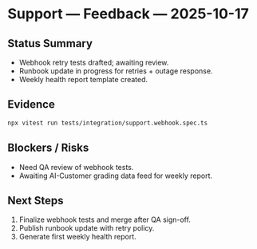 # Support — Feedback — 2025-10-17

## Status Summary
- Webhook retry tests drafted; awaiting review.
- Runbook update in progress for retries + outage response.
- Weekly health report template created.

## Evidence
```bash
npx vitest run tests/integration/support.webhook.spec.ts
```

## Blockers / Risks
- Need QA review of webhook tests.
- Awaiting AI-Customer grading data feed for weekly report.

## Next Steps
1. Finalize webhook tests and merge after QA sign-off.
2. Publish runbook update with retry policy.
3. Generate first weekly health report.
